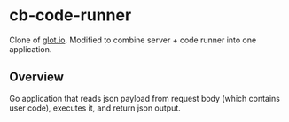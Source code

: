 cb-code-runner
================
Clone of [glot.io](https://github.com/prasmussen/glot). Modified to combine server + code runner into one application.

## Overview
Go application that reads json payload from request body (which contains user code), executes it, and return json output.